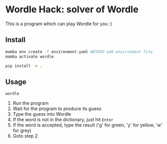 # Wordle Hack: solver of Wordle

This is a program which can play Wordle for you :)

## Install

```bash
mamba env create -f environment.yaml #@TODO add environment file
mamba activate wordle

pip install -e .
```

## Usage

```shell
wordle
```

1. Run the program
2. Wait for the program to produce its guess
3. Type the guess into Wordle
4. If the word is not in the dictionary, just hit `Enter`
5. If the word is accepted, type the result ('g' for green, 'y' for yellow, 'w' for grey)
6. Goto step 2
